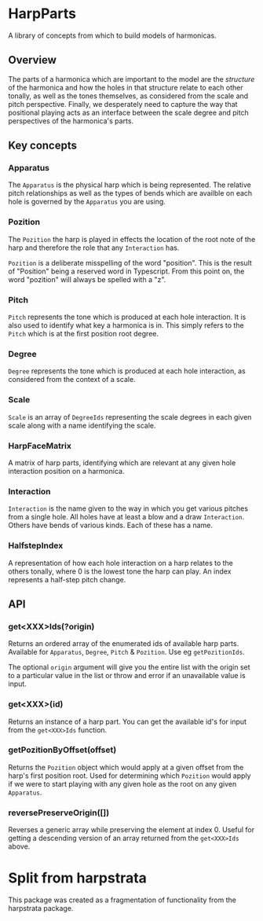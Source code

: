 # HarpParts

A library of concepts from which to build models of harmonicas.

## Overview

The parts of a harmonica which are important to the model are the _structure_ of the harmonica and how the holes in that structure relate to each other tonally, as well as the tones themselves, as considered from the scale and pitch perspective. Finally, we desperately need to capture the way that positional playing acts as an interface between the scale degree and pitch perspectives of the harmonica's parts.

## Key concepts

### Apparatus

The `Apparatus` is the physical harp which is being represented. The relative pitch relationships as well as the types of bends which are availble on each hole is governed by the `Apparatus` you are using.

### Pozition

The `Pozition` the harp is played in effects the location of the root note of the harp and therefore the role that any `Interaction` has.

`Pozition` is a deliberate misspelling of the word "position". This is the result of "Position" being a reserved word in Typescript. From this point on, the word "pozition" will always be spelled with a "z".

### Pitch

`Pitch` represents the tone which is produced at each hole interaction. It is also used to identify what key a harmonica is in. This simply refers to the `Pitch` which is at the first position root degree.

### Degree

`Degree` represents the tone which is produced at each hole interaction, as considered from the context of a scale.

### Scale

`Scale` is an array of `DegreeIds` representing the scale degrees in each given scale along with a name identifying the scale.

### HarpFaceMatrix

A matrix of harp parts, identifying which are relevant at any given hole interaction position on a harmonica.

### Interaction

`Interaction` is the name given to the way in which you get various pitches from a single hole. All holes have at least a blow and a draw `Interaction`. Others have bends of various kinds. Each of these has a name.

### HalfstepIndex

A representation of how each hole interaction on a harp relates to the others tonally, where 0 is the lowest tone the harp can play. An index represents a half-step pitch change.

## API

### get\<XXX\>Ids(?origin)

Returns an ordered array of the enumerated ids of available harp parts. Available for `Apparatus`, `Degree`, `Pitch` & `Pozition`. Use eg `getPozitionIds`.

The optional `origin` argument will give you the entire list with the origin set to a particular value in the list or throw and error if an unavailable value is input.

### get\<XXX\>(id)

Returns an instance of a harp part. You can get the available id's for input from the `get<XXX>Ids` function.

### getPozitionByOffset(offset)

Returns the `Pozition` object which would apply at a given offset from the harp's first position root. Used for determining which `Pozition` would apply if we were to start playing with any given hole as the root on any given `Apparatus`.

### reversePreserveOrigin([])

Reverses a generic array while preserving the element at index 0. Useful for getting a descending version of an array returned from the `get<XXX>Ids` above.

# Split from harpstrata

This package was created as a fragmentation of functionality from the harpstrata package.
